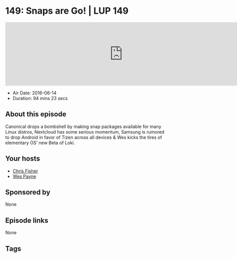 # 149: Snaps are Go! | LUP 149

<iframe src="https://player.fireside.fm/v2/RUkczH-V+W4ljGxt0?theme=dark" width="740" height="200" frameborder="0" scrolling="no"></iframe>

* Air Date: 2016-06-14
* Duration: 94 mins 23 secs

## About this episode

Canonical drops a bombshell by making snap packages available for many Linux distros, Nextcloud has some serious momentum, Samsung is rumored to drop Android in favor of Tizen across all devices & Wes kicks the tires of elementary OS’ new Beta of Loki.

## Your hosts
* [Chris Fisher](https://linuxunplugged.com/hosts/chrislas)
* [Wes Payne](https://linuxunplugged.com/hosts/wes)

## Sponsored by

None



## Episode links

None



## Tags

